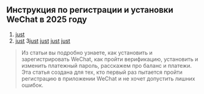## Инструкция по регистрации и установки WeChat в 2025 году
1. [just](#like-this-one)
2. [just](#like-this-one)
3[just](#like-this-one)
[just](#like-this-one)
[just](#like-this-one)
[just](#like-this-one)
> Из статьи вы подробно узнаете, как установить и зарегистрировать WeChat, как пройти верификацию, установить и изменить платежный пароль, расскажем про баланс и платежи.    
Эта статья создана для тех, кто первый раз пытается пройти регистрацию в приложении WeChat и не хочет допустить лишних ошибок.
<!--stackedit_data:
eyJoaXN0b3J5IjpbMzc4MjQyNzgxLC0yMDg4NzQ2NjEyXX0=
-->
